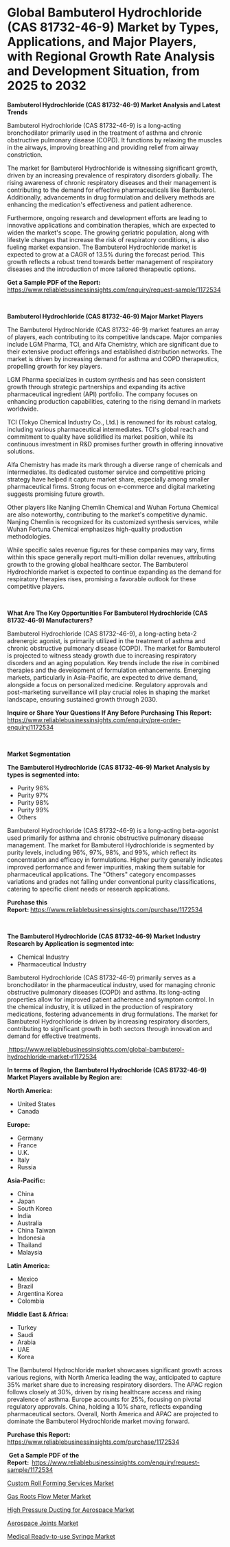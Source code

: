 <p><h1>Global Bambuterol Hydrochloride (CAS 81732-46-9) Market by Types, Applications, and Major Players, with Regional Growth Rate Analysis and Development Situation, from 2025 to 2032</h1></p><p><strong>Bambuterol Hydrochloride (CAS 81732-46-9) Market Analysis and Latest Trends</strong></p>
<p><p>Bambuterol Hydrochloride (CAS 81732-46-9) is a long-acting bronchodilator primarily used in the treatment of asthma and chronic obstructive pulmonary disease (COPD). It functions by relaxing the muscles in the airways, improving breathing and providing relief from airway constriction.</p><p>The market for Bambuterol Hydrochloride is witnessing significant growth, driven by an increasing prevalence of respiratory disorders globally. The rising awareness of chronic respiratory diseases and their management is contributing to the demand for effective pharmaceuticals like Bambuterol. Additionally, advancements in drug formulation and delivery methods are enhancing the medication's effectiveness and patient adherence.</p><p>Furthermore, ongoing research and development efforts are leading to innovative applications and combination therapies, which are expected to widen the market's scope. The growing geriatric population, along with lifestyle changes that increase the risk of respiratory conditions, is also fueling market expansion. The Bambuterol Hydrochloride market is expected to grow at a CAGR of 13.5% during the forecast period. This growth reflects a robust trend towards better management of respiratory diseases and the introduction of more tailored therapeutic options.</p></p>
<p><strong>Get a Sample PDF of the Report:&nbsp;</strong> <a href="https://www.reliablebusinessinsights.com/enquiry/request-sample/1172534?utm_campaign=2174&utm_medium=2&utm_source=Github&utm_content=ia&utm_term=02022025&utm_id=bambuterol-hydrochloride-cas-81732-46-9">https://www.reliablebusinessinsights.com/enquiry/request-sample/1172534</a></p>
<p>&nbsp;</p>
<p><strong>Bambuterol Hydrochloride (CAS 81732-46-9) Major Market Players</strong></p>
<p><p>The Bambuterol Hydrochloride (CAS 81732-46-9) market features an array of players, each contributing to its competitive landscape. Major companies include LGM Pharma, TCI, and Alfa Chemistry, which are significant due to their extensive product offerings and established distribution networks. The market is driven by increasing demand for asthma and COPD therapeutics, propelling growth for key players.</p><p>LGM Pharma specializes in custom synthesis and has seen consistent growth through strategic partnerships and expanding its active pharmaceutical ingredient (API) portfolio. The company focuses on enhancing production capabilities, catering to the rising demand in markets worldwide.</p><p>TCI (Tokyo Chemical Industry Co., Ltd.) is renowned for its robust catalog, including various pharmaceutical intermediates. TCI's global reach and commitment to quality have solidified its market position, while its continuous investment in R&D promises further growth in offering innovative solutions.</p><p>Alfa Chemistry has made its mark through a diverse range of chemicals and intermediates. Its dedicated customer service and competitive pricing strategy have helped it capture market share, especially among smaller pharmaceutical firms. Strong focus on e-commerce and digital marketing suggests promising future growth.</p><p>Other players like Nanjing Chemlin Chemical and Wuhan Fortuna Chemical are also noteworthy, contributing to the market's competitive dynamic. Nanjing Chemlin is recognized for its customized synthesis services, while Wuhan Fortuna Chemical emphasizes high-quality production methodologies.</p><p>While specific sales revenue figures for these companies may vary, firms within this space generally report multi-million dollar revenues, attributing growth to the growing global healthcare sector. The Bambuterol Hydrochloride market is expected to continue expanding as the demand for respiratory therapies rises, promising a favorable outlook for these competitive players.</p></p>
<p>&nbsp;</p>
<p><strong>What Are The Key Opportunities For Bambuterol Hydrochloride (CAS 81732-46-9) Manufacturers?</strong></p>
<p><p>Bambuterol Hydrochloride (CAS 81732-46-9), a long-acting beta-2 adrenergic agonist, is primarily utilized in the treatment of asthma and chronic obstructive pulmonary disease (COPD). The market for Bambuterol is projected to witness steady growth due to increasing respiratory disorders and an aging population. Key trends include the rise in combined therapies and the development of formulation enhancements. Emerging markets, particularly in Asia-Pacific, are expected to drive demand, alongside a focus on personalized medicine. Regulatory approvals and post-marketing surveillance will play crucial roles in shaping the market landscape, ensuring sustained growth through 2030.</p></p>
<p><strong>Inquire or Share Your Questions If Any Before Purchasing This Report:</strong> <a href="https://www.reliablebusinessinsights.com/enquiry/pre-order-enquiry/1172534?utm_campaign=2174&utm_medium=2&utm_source=Github&utm_content=ia&utm_term=02022025&utm_id=bambuterol-hydrochloride-cas-81732-46-9">https://www.reliablebusinessinsights.com/enquiry/pre-order-enquiry/1172534</a></p>
<p>&nbsp;</p>
<p><strong>Market Segmentation</strong></p>
<p><strong>The Bambuterol Hydrochloride (CAS 81732-46-9) Market Analysis by types is segmented into:</strong></p>
<p><ul><li>Purity 96%</li><li>Purity 97%</li><li>Purity 98%</li><li>Purity 99%</li><li>Others</li></ul></p>
<p><p>Bambuterol Hydrochloride (CAS 81732-46-9) is a long-acting beta-agonist used primarily for asthma and chronic obstructive pulmonary disease management. The market for Bambuterol Hydrochloride is segmented by purity levels, including 96%, 97%, 98%, and 99%, which reflect its concentration and efficacy in formulations. Higher purity generally indicates improved performance and fewer impurities, making them suitable for pharmaceutical applications. The "Others" category encompasses variations and grades not falling under conventional purity classifications, catering to specific client needs or research applications.</p></p>
<p><strong>Purchase this Report:&nbsp;</strong><a href="https://www.reliablebusinessinsights.com/purchase/1172534?utm_campaign=2174&utm_medium=2&utm_source=Github&utm_content=ia&utm_term=02022025&utm_id=bambuterol-hydrochloride-cas-81732-46-9">https://www.reliablebusinessinsights.com/purchase/1172534</a></p>
<p>&nbsp;</p>
<p><strong>The Bambuterol Hydrochloride (CAS 81732-46-9) Market Industry Research by Application is segmented into:</strong></p>
<p><ul><li>Chemical Industry</li><li>Pharmaceutical Industry</li></ul></p>
<p><p>Bambuterol Hydrochloride (CAS 81732-46-9) primarily serves as a bronchodilator in the pharmaceutical industry, used for managing chronic obstructive pulmonary diseases (COPD) and asthma. Its long-acting properties allow for improved patient adherence and symptom control. In the chemical industry, it is utilized in the production of respiratory medications, fostering advancements in drug formulations. The market for Bambuterol Hydrochloride is driven by increasing respiratory disorders, contributing to significant growth in both sectors through innovation and demand for effective treatments.</p></p>
<p><a href="https://www.reliablebusinessinsights.com/global-bambuterol-hydrochloride-market-r1172534?utm_campaign=2174&utm_medium=2&utm_source=Github&utm_content=ia&utm_term=02022025&utm_id=bambuterol-hydrochloride-cas-81732-46-9">&nbsp;https://www.reliablebusinessinsights.com/global-bambuterol-hydrochloride-market-r1172534</a></p>
<p><strong>In terms of Region, the Bambuterol Hydrochloride (CAS 81732-46-9) Market Players available by Region are:</strong></p>
<p>
    <p> <strong> North America: </strong>
        <ul>
            <li>United States</li>
            <li>Canada</li>
        </ul>
        </p> 
    <p> <strong> Europe: </strong>
        <ul>
            <li>Germany</li>
            <li>France</li>
            <li>U.K.</li>
            <li>Italy</li>
            <li>Russia</li>
        </ul>
        </p> 
    <p> <strong> Asia-Pacific: </strong>
        <ul>
            <li>China</li>
            <li>Japan</li>
            <li>South Korea</li>
            <li>India</li>
            <li>Australia</li>
            <li>China Taiwan</li>
            <li>Indonesia</li>
            <li>Thailand</li>
            <li>Malaysia</li>
        </ul>
        </p> 
    <p> <strong> Latin America: </strong>
        <ul>
            <li>Mexico</li>
            <li>Brazil</li>
            <li>Argentina Korea</li>
            <li>Colombia</li>
        </ul>
        </p> 
    <p> <strong> Middle East & Africa: </strong>
        <ul>
            <li>Turkey</li>
            <li>Saudi</li>
            <li>Arabia</li>
            <li>UAE</li>
            <li>Korea</li>
        </ul>
    </p>
    </p>
<p><p>The Bambuterol Hydrochloride market showcases significant growth across various regions, with North America leading the way, anticipated to capture 35% market share due to increasing respiratory disorders. The APAC region follows closely at 30%, driven by rising healthcare access and rising prevalence of asthma. Europe accounts for 25%, focusing on pivotal regulatory approvals. China, holding a 10% share, reflects expanding pharmaceutical sectors. Overall, North America and APAC are projected to dominate the Bambuterol Hydrochloride market moving forward.</p></p>
<p><strong>Purchase this Report: </strong><a href="https://www.reliablebusinessinsights.com/purchase/1172534?utm_campaign=2174&utm_medium=2&utm_source=Github&utm_content=ia&utm_term=02022025&utm_id=bambuterol-hydrochloride-cas-81732-46-9">https://www.reliablebusinessinsights.com/purchase/1172534</a></p>
<p>&nbsp;<strong>Get a Sample PDF of the Report:&nbsp;&nbsp;</strong><a href="https://www.reliablebusinessinsights.com/enquiry/request-sample/1172534?utm_campaign=2174&utm_medium=2&utm_source=Github&utm_content=ia&utm_term=02022025&utm_id=bambuterol-hydrochloride-cas-81732-46-9">https://www.reliablebusinessinsights.com/enquiry/request-sample/1172534</a></p>
<p><strong></strong></p>
<p><p><a href="https://www.linkedin.com/pulse/global-study-custom-roll-forming-services-market-o134c?utm_campaign=2174&utm_medium=2&utm_source=Github&utm_content=ia&utm_term=02022025&utm_id=bambuterol-hydrochloride-cas-81732-46-9">Custom Roll Forming Services Market</a></p><p><a href="https://www.linkedin.com/pulse/gas-roots-flow-meter-market-growth-forecast-74-cagr-yzluc?utm_campaign=2174&utm_medium=2&utm_source=Github&utm_content=ia&utm_term=02022025&utm_id=bambuterol-hydrochloride-cas-81732-46-9">Gas Roots Flow Meter Market</a></p><p><a href="https://www.linkedin.com/pulse/high-pressure-ducting-aerospace-market-size-share-analysis-oaegc?utm_campaign=2174&utm_medium=2&utm_source=Github&utm_content=ia&utm_term=02022025&utm_id=bambuterol-hydrochloride-cas-81732-46-9">High Pressure Ducting for Aerospace Market</a></p><p><a href="https://www.linkedin.com/pulse/navigating-aerospace-joints-market-size-trends-revenue-growth-nhugc?utm_campaign=2174&utm_medium=2&utm_source=Github&utm_content=ia&utm_term=02022025&utm_id=bambuterol-hydrochloride-cas-81732-46-9">Aerospace Joints Market</a></p><p><a href="https://www.linkedin.com/pulse/medical-ready-to-use-syringe-market-research-report-2025-5bevf?utm_campaign=2174&utm_medium=2&utm_source=Github&utm_content=ia&utm_term=02022025&utm_id=bambuterol-hydrochloride-cas-81732-46-9">Medical Ready-to-use Syringe Market</a></p></p>